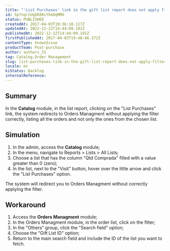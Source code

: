 ```yaml
---
title: "'List Purchases' link in the gift list report does not apply filter correctly in Orders Managment"
id: 5p7nqrzUqIK88cYkkOqMMG
status: PUBLISHED
createdAt: 2017-04-03T19:36:10.117Z
updatedAt: 2022-12-22T14:44:09.191Z
publishedAt: 2022-12-22T14:44:09.191Z
firstPublishedAt: 2017-04-03T19:48:46.372Z
contentType: knownIssue
productTeam: Post-purchase
author: authors_31
tag: Catalog,Order Management
slug: list-purchases-link-in-the-gift-list-report-does-not-apply-filter-correctly-in-orders-managment
locale: en
kiStatus: Backlog
internalReference: 
---
```


## Summary

In the __Catalog__ module, in the list report, clicking on the "List Purchases" link, the system redirects to Orders Managment without applying the filter correctly, listing all the orders and not only the ones from the chosen list.

## Simulation

1. In the admin, access the __Catalog__ module;
2. In the menu, navigate to Reports > Lists > All Lists;
3. Choose a list that has the column "Qtd Comprada" filled with a value greater than 0 (zero);
4. In the list, next to the "Visit" button, hover over the little arrow and click the "List Purchases" option.

The system will redirect you to Orders Managment without correctly applying the filter.

## Workaround

1. Access the __Orders Managment__ module;
2. In the Orders Managment module, in the order list, click on the filter;
3. In the "Others" group, click the "Search field" option;
4. Choose the "Gift List ID" option;
5. Return to the main search field and include the ID of the list you want to fetch.

